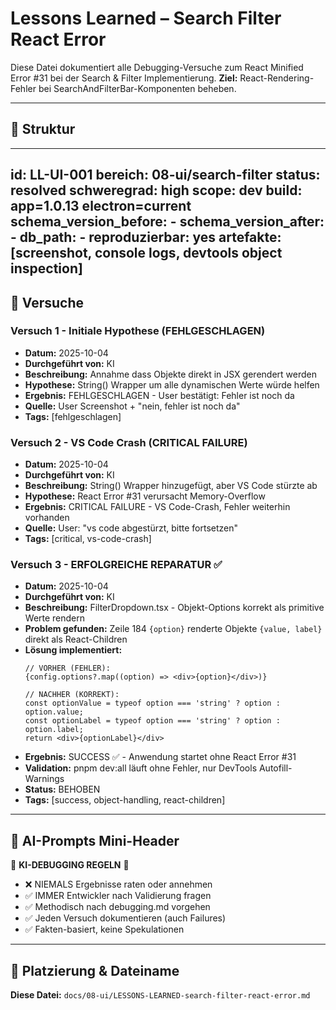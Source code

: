 # Lessons Learned – Search Filter React Error

Diese Datei dokumentiert alle Debugging-Versuche zum React Minified Error #31 bei der Search & Filter Implementierung.
**Ziel:** React-Rendering-Fehler bei SearchAndFilterBar-Komponenten beheben.

---

## 📑 Struktur
---
id: LL-UI-001
bereich: 08-ui/search-filter
status: resolved
schweregrad: high
scope: dev
build: app=1.0.13 electron=current
schema_version_before: -
schema_version_after: -
db_path: -
reproduzierbar: yes
artefakte: [screenshot, console logs, devtools object inspection]
---

## 🧪 Versuche

### Versuch 1 - Initiale Hypothese (FEHLGESCHLAGEN)
- **Datum:** 2025-10-04  
- **Durchgeführt von:** KI  
- **Beschreibung:** Annahme dass Objekte direkt in JSX gerendert werden
- **Hypothese:** String() Wrapper um alle dynamischen Werte würde helfen
- **Ergebnis:** FEHLGESCHLAGEN - User bestätigt: Fehler ist noch da
- **Quelle:** User Screenshot + "nein, fehler ist noch da"
- **Tags:** [fehlgeschlagen]

### Versuch 2 - VS Code Crash (CRITICAL FAILURE)
- **Datum:** 2025-10-04  
- **Durchgeführt von:** KI  
- **Beschreibung:** String() Wrapper hinzugefügt, aber VS Code stürzte ab
- **Hypothese:** React Error #31 verursacht Memory-Overflow
- **Ergebnis:** CRITICAL FAILURE - VS Code-Crash, Fehler weiterhin vorhanden
- **Quelle:** User: "vs code abgestürzt, bitte fortsetzen"
- **Tags:** [critical, vs-code-crash]

### Versuch 3 - ERFOLGREICHE REPARATUR ✅
- **Datum:** 2025-10-04  
- **Durchgeführt von:** KI  
- **Beschreibung:** FilterDropdown.tsx - Objekt-Options korrekt als primitive Werte rendern
- **Problem gefunden:** Zeile 184 `{option}` renderte Objekte `{value, label}` direkt als React-Children
- **Lösung implementiert:** 
  ```tsx
  // VORHER (FEHLER):
  {config.options?.map((option) => <div>{option}</div>)}
  
  // NACHHER (KORREKT):
  const optionValue = typeof option === 'string' ? option : option.value;
  const optionLabel = typeof option === 'string' ? option : option.label;
  return <div>{optionLabel}</div>
  ```
- **Ergebnis:** SUCCESS ✅ - Anwendung startet ohne React Error #31
- **Validation:** pnpm dev:all läuft ohne Fehler, nur DevTools Autofill-Warnings
- **Status:** BEHOBEN
- **Tags:** [success, object-handling, react-children]

---

## 🤖 AI-Prompts Mini-Header
🚨 **KI-DEBUGGING REGELN** 🚨  
- ❌ NIEMALS Ergebnisse raten oder annehmen  
- ✅ IMMER Entwickler nach Validierung fragen  
- ✅ Methodisch nach debugging.md vorgehen  
- ✅ Jeden Versuch dokumentieren (auch Failures)  
- ✅ Fakten-basiert, keine Spekulationen  

---

## 📍 Platzierung & Dateiname
**Diese Datei:** `docs/08-ui/LESSONS-LEARNED-search-filter-react-error.md`